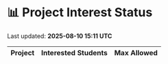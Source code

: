 # 📊 Project Interest Status

Last updated: **2025-08-10 15:11 UTC**

| Project | Interested Students | Max Allowed |
|---------|---------------------|-------------|

